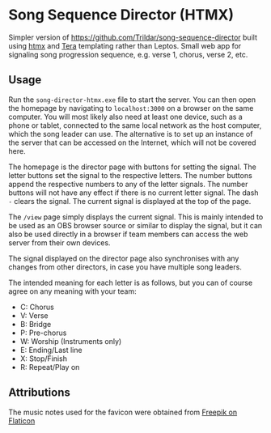 # Song Sequence Director (HTMX)

Simpler version of https://github.com/Trildar/song-sequence-director built using [htmx](https://htmx.org) and [Tera](https://github.com/Keats/tera) templating rather than Leptos. Small web app for signaling song progression sequence, e.g. verse 1, chorus, verse 2, etc.

## Usage
Run the `song-director-htmx.exe` file to start the server. You can then open the homepage by navigating to `localhost:3000` on a browser on the same computer. You will most likely also need at least one device, such as a phone or tablet, connected to the same local network as the host computer, which the song leader can use. The alternative is to set up an instance of the server that can be accessed on the Internet, which will not be covered here.

The homepage is the director page with buttons for setting the signal. The letter buttons set the signal to the respective letters. The number buttons append the respective numbers to any of the letter signals. The number buttons will not have any effect if there is no current letter signal. The dash `-` clears the signal. The current signal is displayed at the top of the page.

The `/view` page simply displays the current signal. This is mainly intended to be used as an OBS browser source or similar to display the signal, but it can also be used directly in a browser if team members can access the web server from their own devices.

The signal displayed on the director page also synchronises with any changes from other directors, in case you have multiple song leaders.

The intended meaning for each letter is as follows, but you can of course agree on any meaning with your team:

- C: Chorus
- V: Verse
- B: Bridge
- P: Pre-chorus
- W: Worship (Instruments only)
- E: Ending/Last line
- X: Stop/Finish
- R: Repeat/Play on

## Attributions

The music notes used for the favicon were obtained from <a href="https://www.flaticon.com/free-icons/music" title="music icons">Freepik on Flaticon</a>


